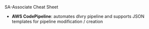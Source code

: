 SA-Associate Cheat Sheet
* **AWS CodePipeline**: automates dlvry pipeline and supports JSON templates for pipeline modification / creation
